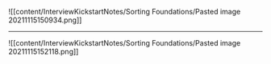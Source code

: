 ![[content/InterviewKickstartNotes/Sorting Foundations/Pasted image 20211115150934.png]]

--- 

![[content/InterviewKickstartNotes/Sorting Foundations/Pasted image 20211115152118.png]]